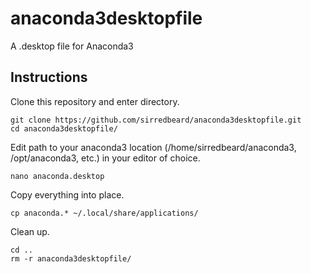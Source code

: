 # anaconda3desktopfile
A .desktop file for Anaconda3

## Instructions

Clone this repository and enter directory.
```
git clone https://github.com/sirredbeard/anaconda3desktopfile.git
cd anaconda3desktopfile/
```

Edit path to your anaconda3 location (/home/sirredbeard/anaconda3, /opt/anaconda3, etc.) in your editor of choice.
```
nano anaconda.desktop 
```

Copy everything into place.
```
cp anaconda.* ~/.local/share/applications/
```

Clean up.
```
cd ..
rm -r anaconda3desktopfile/
```

